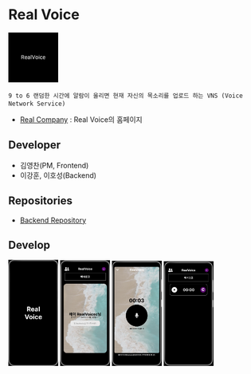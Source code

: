 # Real Voice

<img src="./src/assets/logo.png" alt="Logo" width="100" />

```
9 to 6 랜덤한 시간에 알람이 울리면 현재 자신의 목소리를 업로드 하는 VNS (Voice Network Service)
```
- [Real Company](https://www.notion.so/real-company/Real-Voice-15ed659f94334472a410203a650e1449) : Real Voice의 홈페이지

## Developer
- 김영찬(PM, Frontend)
- 이강훈, 이호성(Backend)

## Repositories
- [Backend Repository](https://github.com/kangwhon/RealVoice)

## Develop
<div style="display: flex: flex-direction: row;">
  <img src="./img/RealVoice_Main_Logo.png" alt="Logo" width="100">
  <img src="./img/First_Page.png" alt="First page" width="100">
  <img src="./img/Upload_Voice.png" alt="Upload Voice" width="100">
  <img src="./img/Uploaded_Voice.png" alt="Uploaded Voice" width="100">
</div>